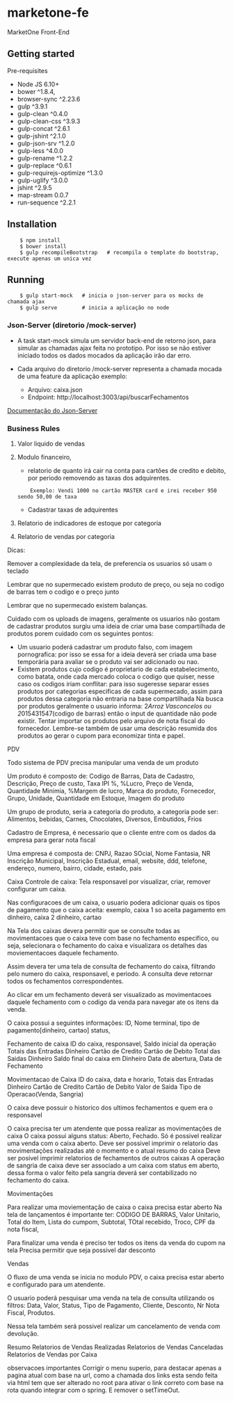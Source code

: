 # marketone-fe
MarketOne Front-End

## Getting started

Pre-requisites
- Node JS 6.10+
- bower ^1.8.4,
- browser-sync ^2.23.6
- gulp ^3.9.1
- gulp-clean ^0.4.0
- gulp-clean-css ^3.9.3
- gulp-concat ^2.6.1
- gulp-jshint ^2.1.0
- gulp-json-srv ^1.2.0
- gulp-less ^4.0.0
- gulp-rename ^1.2.2
- gulp-replace ^0.6.1
- gulp-requirejs-optimize ^1.3.0
- gulp-uglify ^3.0.0
- jshint ^2.9.5
- map-stream 0.0.7
- run-sequence ^2.2.1 

## Installation

        $ npm install
        $ bower install
        $ gulp recompileBootstrap   # recompila o template do bootstrap, execute apenas um unica vez

## Running 
        $ gulp start-mock   # inicia o json-server para os mocks de chamada ajax
        $ gulp serve        # inicia a aplicação no node


### Json-Server (diretorio /mock-server)
* A task start-mock simula um servidor back-end de retorno json, para simular as chamadas ajax
feita no prototipo. Por isso se não estiver iniciado todos os dados mocados da aplicação irão dar 
erro.

* Cada arquivo do diretorio /mock-server representa a chamada  mocada de uma feature da aplicação
exemplo:
    - Arquivo: caixa.json 
    - Endpoint: http://localhost:3003/api/buscarFechamentos

[Documentação do Json-Server](https://github.com/typicode/json-server/blob/master/README.md)


### Business Rules
1. Valor liquido de vendas

2. Modulo financeiro, 
    - relatorio de quanto irá cair na conta para cartões de credito e debito,
    por periodo removendo as taxas dos adquirentes.
    ```
        Exemplo: Vendi 1000 no cartão MASTER card e irei receber 950 sendo 50,00 de taxa
    ```

    - Cadastrar taxas de adquirentes

3. Relatorio de indicadores de estoque por categoria

4. Relatorio de vendas por categoria


Dicas:


Remover a complexidade da tela, de preferencia os usuarios só usam o teclado

Lembrar que no supermecado existem produto de preço, ou seja no codigo de barras
tem o codigo e o preço junto

Lembrar que no supermecado existem balanças.


Cuidado com os uploads de imagens, geralmente os usuarios não gostam de cadastrar produtos
surgiu uma ideia de criar uma base compartilhada de produtos porem cuidado com os seguintes pontos:
 - Um usuario poderá cadastrar um produto falso, com imagem pornografica: por isso se essa for a ideia
 deverá ser criada uma base temporária para avaliar se o produto vai ser adicionado ou nao.
 - Existem produtos cujo codigo é proprietario de cada estabelecimento, como batata, onde cada
   mercado coloca o codigo que quiser, nesse caso os codigos iriam conflitar: para isso sugeresse
   separar esses produtos por categorias especificas de cada supermecado, assim para produtos dessa categoria
   não entraria na base compartilhada
Na busca por produtos geralmente o usuario informa: 2*Arroz Vasconcelos ou 2*015431547(codigo de barras)
então o input de quantidade não pode existir.
Tentar importar os produtos pelo arquivo de nota fiscal do fornecedor. Lembre-se também de usar uma descrição
resumida dos produtos ao gerar o cupom para economizar tinta e papel.





PDV


Todo sistema de PDV precisa manipular uma venda de um produto

Um produto é composto de: Codigo de Barras, Data de Cadastro, Descrição, Preço de custo, Taxa IPI %, %Lucro, Preço de Venda, Quantidade Minimia, 
%Margem de lucro, Marca do produto, Fornecedor, Grupo, Unidade, Quantidade em Estoque, Imagem do produto


Um grupo de produto, seria a categoria do produto, a categoria pode ser: Alimentos, bebidas, Carnes, Chocolates, Diversos, Embutidos, Frios


Cadastro de Empresa, é necessario que o cliente entre com os dados da empresa para gerar nota fiscal

Uma empresa é composta de: CNPJ, Razao SOcial, Nome Fantasia, NR Inscrição Municipal, Inscrição Estadual, email, website, ddd, telefone,
endereço, numero, bairro, cidade, estado, pais



Caixa
Controle de caixa: Tela responsavel por visualizar, criar, remover
configurar um caixa. 

Nas configuracoes de um caixa, o usuario podera adicionar quais os tipos de pagamento
que o caixa aceita: exemplo, caixa 1 so aceita pagamento em dinheiro, caixa 2 dinheiro, cartao

Na Tela dos caixas devera permitir que se consulte todas as movimentacoes que o caixa teve com
base no fechamento especifico, ou seja, selecionara o fechamento do caixa e visualizara os 
detalhes das moviementacoes daquele fechamento.

Assim devera ter uma tela de consulta de fechamento do caixa, filtrando pelo numero do caixa,
responsavel, e periodo. A consulta deve retornar todos os fechamentos correspondentes.

Ao clicar em um fechamento deverá ser visualizado as movimentacoes daquele fechamento com
o codigo da venda para navegar ate os itens da venda.

O caixa possui a seguintes informações:
    ID,
    Nome terminal,
    tipo de pagamento[dinheiro, cartao]
    status,


Fechamento de caixa
    ID do caixa,
    responsavel,
    Saldo inicial da operação
    Totais das Entradas
        Dinheiro
        Cartão de Credito
        Cartão de Debito
    Total das Saidas
        Dinheiro
    Saldo final do caixa em Dinheiro
    Data de abertura,
    Data de Fechamento

Movimentacao de Caixa
    ID do caixa,
    data e horario,
    Totais das Entradas
        Dinheiro
        Cartão de Credito
        Cartão de Debito
    Valor de Saida
    Tipo de Operacao(Venda, Sangria)

O caixa deve possuir o historico dos ultimos fechamentos e quem era o responsavel

O caixa precisa ter um atendente que possa realizar as movimentações de caixa
O caixa possui alguns status: Aberto, Fechado. Só é possivel realizar uma venda com o caixa aberto.
Deve ser possivel imprimir o relatorio das movimentações realizadas até o momento e o atual resumo do caixa
Deve ser posivel imprimir relatorios de fechamentos de outros caixas
A operação de sangria de caixa deve ser associado a um caixa com status em aberto, dessa forma o valor feito pela sangria deverá ser contabilizado no fechamento do caixa.


Movimentações

Para realizar uma moviementação de caixa o caixa precisa estar aberto
Na tela de lançamentos é importante ter:
CODIGO DE BARRAS, Valor Unitario, Total do Item, Lista do cumpom, Subtotal, TOtal recebido, Troco,
CPF da nota fiscal,

Para finalizar uma venda é preciso ter todos os itens da venda do cupom na tela
Precisa permitir que seja possivel dar desconto



Vendas

O fluxo de uma venda se inicia no modulo PDV, o caixa precisa estar aberto e configurado para
um atendente.

O usuario poderá pesquisar uma venda na tela de consulta utilizando os filtros: Data, Valor, Status,
Tipo de Pagamento, Cliente, Desconto, Nr Nota Fiscal, Produtos.

Nessa tela também será possivel realizar um cancelamento de venda com devolução.

Resumo
Relatorios de Vendas Realizadas
Relatorios de Vendas Canceladas
Relatorios de Vendas por Caixa




observacoes importantes
Corrigir o menu superio, para destacar apenas a pagina atual com base na url,
como a chamada dos links esta sendo feita via html tem que ser alterado no root
para ativar o link correto com base na rota quando integrar com o spring.
E remover o setTimeOut.